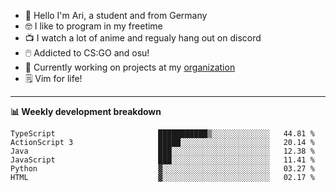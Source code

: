 * 👋 Hello I'm Ari, a student and from Germany
* 🤓 I like to program in my freetime
* 📺 I watch a lot of anime and regualy hang out on discord
* 🖱️ Addicted to CS:GO and osu!
* 👷 Currently working on projects at my [organization](https://github.com/aridevelopment-de)
* 🗒️ Vim for life!

<hr />

**📊 Weekly development breakdown**

<!--START_SECTION:waka-->

```text
TypeScript                       ███████████▒░░░░░░░░░░░░░   44.81 %
ActionScript 3                   █████░░░░░░░░░░░░░░░░░░░░   20.14 %
Java                             ███░░░░░░░░░░░░░░░░░░░░░░   12.38 %
JavaScript                       ███░░░░░░░░░░░░░░░░░░░░░░   11.41 %
Python                           ▓░░░░░░░░░░░░░░░░░░░░░░░░   03.27 %
HTML                             ▓░░░░░░░░░░░░░░░░░░░░░░░░   02.17 %
```

<!--END_SECTION:waka-->
